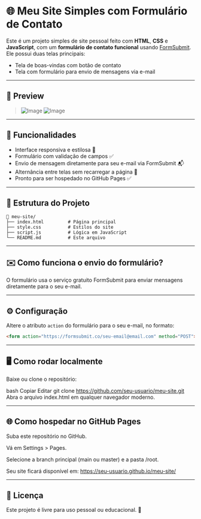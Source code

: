 # 🌐 Meu Site Simples com Formulário de Contato

Este é um projeto simples de site pessoal feito com **HTML**, **CSS** e **JavaScript**, com um **formulário de contato funcional** usando [FormSubmit](https://formsubmit.co). Ele possui duas telas principais:

- Tela de boas-vindas com botão de contato
- Tela com formulário para envio de mensagens via e-mail

---

## 📸 Preview

> ![Image](https://github.com/user-attachments/assets/b278ca91-31b7-4b16-8323-bfed08599a48)
> ![Image](https://github.com/user-attachments/assets/59042cb2-e031-4a84-af11-bd23cf8fc5b1)

---

## 🚀 Funcionalidades

- Interface responsiva e estilosa 🌈
- Formulário com validação de campos ✅
- Envio de mensagem diretamente para seu e-mail via FormSubmit 📬
- Alternância entre telas sem recarregar a página 🔄
- Pronto para ser hospedado no GitHub Pages ✅

---

## 🧱 Estrutura do Projeto

```plaintext
📁 meu-site/
├── index.html         # Página principal
├── style.css          # Estilos do site
├── script.js          # Lógica em JavaScript
└── README.md          # Este arquivo
```
---

## ✉️ Como funciona o envio do formulário?
O formulário usa o serviço gratuito FormSubmit para enviar mensagens diretamente para o seu e-mail.

---

## ⚙️ Configuração

Altere o atributo `action` do formulário para o seu e-mail, no formato:

```html
<form action="https://formsubmit.co/seu-email@email.com" method="POST">
```
---

## 🖥️ Como rodar localmente
Baixe ou clone o repositório:

bash
Copiar
Editar
git clone https://github.com/seu-usuario/meu-site.git
Abra o arquivo index.html em qualquer navegador moderno.

---

## 🌐 Como hospedar no GitHub Pages
Suba este repositório no GitHub.

Vá em Settings > Pages.

Selecione a branch principal (main ou master) e a pasta /root.

Seu site ficará disponível em:
https://seu-usuario.github.io/meu-site/

---

## 📝 Licença
Este projeto é livre para uso pessoal ou educacional. 🚀
